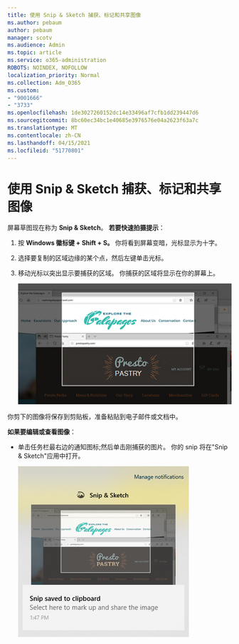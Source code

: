 ```yaml
---
title: 使用 Snip & Sketch 捕获、标记和共享图像
ms.author: pebaum
author: pebaum
manager: scotv
ms.audience: Admin
ms.topic: article
ms.service: o365-administration
ROBOTS: NOINDEX, NOFOLLOW
localization_priority: Normal
ms.collection: Adm_O365
ms.custom:
- "9001666"
- "3733"
ms.openlocfilehash: 1de3027260152dc14e33496af7cfb1dd239447d6
ms.sourcegitcommit: 8bc60ec34bc1e40685e3976576e04a2623f63a7c
ms.translationtype: MT
ms.contentlocale: zh-CN
ms.lasthandoff: 04/15/2021
ms.locfileid: "51770801"
---
```

# <a name="use-snip--sketch-to-capture-mark-up-and-share-images"></a>使用 Snip & Sketch 捕获、标记和共享图像

屏幕草图现在称为 **Snip & Sketch**。 **若要快速拍摄提示**：

1. 按 **Windows 徽标键 + Shift + S。** 你将看到屏幕变暗，光标显示为十字。 

2. 选择要复制的区域边缘的某个点，然后左键单击光标。 

3. 移动光标以突出显示要捕获的区域。 你捕获的区域将显示在你的屏幕上。

   ![突出显示的选定内容的图像](media/snipone.png)

你剪下的图像将保存到剪贴板，准备粘贴到电子邮件或文档中。 

**如果要编辑或查看图像**： 

- 单击任务栏最右边的通知图标;然后单击刚捕获的图片。 你的 snip 将在"Snip & Sketch"应用中打开。

   ![在"缩小"应用中显示的图片的图像](media/sniptwo.png)
